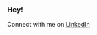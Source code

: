 ### Hey!
Connect with me on [LinkedIn](https://www.linkedin.com/in/dmitry-voronov-lv/)

<!---
dmitrijs-voronovs/dmitrijs-voronovs is a ✨ special ✨ repository because its `README.md` (this file) appears on your GitHub profile.
You can click the Preview link to take a look at your changes.
--->
